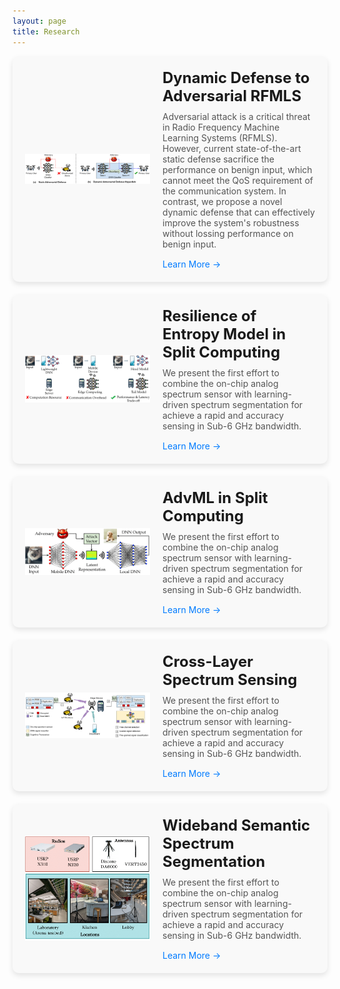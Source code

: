 ```yaml
---
layout: page
title: Research
---
```


<style>
    .project-card {
        display: flex;
        align-items: center;
        background-color: #f9f9f9;
        padding: 20px;
        border-radius: 10px;
        box-shadow: 0 4px 8px rgba(0, 0, 0, 0.1);
        margin-bottom: 20px;
    }
    .project-card img {
        width: 200px; /* 固定图片宽度 */
        height: 200px; /* 固定图片高度 */
        object-fit: contain; 
        border-radius: 5px;
        margin-right: 20px;
    }
    .project-card h2 {
        margin: 0 0 10px;
        font-size: 24px;
    }
    .project-card p {
        margin: 0;
        font-size: 14px;
        color: #555;
    }
    .project-card a {
        display: inline-block;
        margin-top: 15px;
        font-size: 14px;
        color: #007bff;
        text-decoration: none;
    }
    @media (max-width: 768px) {
        .project-card {
            flex-direction: column;
            text-align: center;
        }
        .project-card img {
            margin-right: 0;
            margin-bottom: 15px;
        }
    }
</style>

<!-- 项目 list -->

<div class="project-card">
    <img src="/assets/img/DynamicDefense-3-1.png">
    <div>
        <h2>Dynamic Defense to Adversarial RFMLS</h2>
        <p>Adversarial attack is a critical threat in Radio Frequency Machine Learning Systems (RFMLS). However, current state-of-the-art static defense sacrifice the performance on benign input, which cannot meet the QoS requirement of the communication system. In contrast, we propose a novel dynamic defense that can effectively improve the system's robustness without lossing performance on benign input.</p>
        <a href="/works/hyperadv" target="_blank">Learn More →</a>
    </div>
</div>

<div class="project-card">
    <img src="/assets/img/distributed_dnn-3-1.png">
    <div>
        <h2>Resilience of Entropy Model in Split Computing</h2>
        <p>We present the first effort to combine the on-chip analog spectrum sensor with learning-driven spectrum segmentation for achieve a rapid and accuracy sensing in Sub-6 GHz bandwidth.</p>
        <a href="/works/entropyr" target="_blank">Learn More →</a>
    </div>
</div>

<div class="project-card">
    <img src="/assets/img/Distributed-AdvML-1.png">
    <div>
        <h2>AdvML in Split Computing</h2>
        <p>We present the first effort to combine the on-chip analog spectrum sensor with learning-driven spectrum segmentation for achieve a rapid and accuracy sensing in Sub-6 GHz bandwidth.</p>
        <a href="/works/advlatent" target="_blank">Learn More →</a>
    </div>
</div>

<div class="project-card">
    <img src="/assets/img/system_framework_rings_v3-1.png">
    <div>
        <h2>Cross-Layer Spectrum Sensing</h2>
        <p>We present the first effort to combine the on-chip analog spectrum sensor with learning-driven spectrum segmentation for achieve a rapid and accuracy sensing in Sub-6 GHz bandwidth.</p>
        <a href="/works/rings" target="_blank">Learn More →</a>
    </div>
</div>

<div class="project-card">
    <img src="/assets/img/setup_v2-1.png">
    <div>
        <h2>Wideband Semantic Spectrum Segmentation</h2>
        <p>We present the first effort to combine the on-chip analog spectrum sensor with learning-driven spectrum segmentation for achieve a rapid and accuracy sensing in Sub-6 GHz bandwidth.</p>
        <a href="/works/specsense" target="_blank">Learn More →</a>
    </div>
</div>

